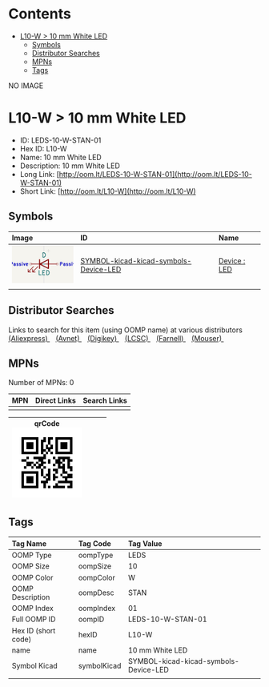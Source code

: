 



Contents
========

* [L10-W > 10 mm White LED](#l10-w--10-mm-white-led)
	* [Symbols](#symbols)
	* [Distributor Searches](#distributor-searches)
	* [MPNs](#mpns)
	* [Tags](#tags)
  
NO IMAGE  
# L10-W > 10 mm White LED

- ID: LEDS-10-W-STAN-01
- Hex ID: L10-W
- Name: 10 mm White LED
- Description: 10 mm White LED
- Long Link: [http://oom.lt/LEDS-10-W-STAN-01](http://oom.lt/LEDS-10-W-STAN-01)
- Short Link: [http://oom.lt/L10-W](http://oom.lt/L10-W)

## Symbols
  

|Image|ID|Name|
| :--- | :--- | :--- |
|[![](https://raw.githubusercontent.com/oomlout/oomlout_OOMP_eda_V2/main/SYMBOL/kicad/kicad-symbols/Device/LED/image_140.png)](https://github.com/oomlout/oomlout_OOMP_eda_V2/tree/main/SYMBOL/kicad/kicad-symbols/Device/LED/)|[SYMBOL-kicad-kicad-symbols-Device-LED](https://github.com/oomlout/oomlout_OOMP_eda_V2/tree/main/SYMBOL/kicad/kicad-symbols/Device/LED/)|[Device : LED](https://github.com/oomlout/oomlout_OOMP_eda_V2/tree/main/SYMBOL/kicad/kicad-symbols/Device/LED/)|
||||

## Distributor Searches
  
Links to search for this item (using OOMP name) at various distributors  
[(Aliexpress) ](https://www.aliexpress.com/wholesale?SearchText=111710+mm+White+LED)&nbsp;&nbsp;&nbsp;[(Avnet) ](https://www.avnet.com/shop/us/search/10+mm+White+LED)&nbsp;&nbsp;&nbsp;[(Digikey) ](https://www.digikey.co.uk/en/products/result?s=10+mm+White+LED)&nbsp;&nbsp;&nbsp;[(LCSC) ](https://www.lcsc.com/search?q=10+mm+White+LED)&nbsp;&nbsp;&nbsp;[(Farnell) ](https://uk.farnell.com/search?st=10+mm+White+LED)&nbsp;&nbsp;&nbsp;[(Mouser) ](https://www.mouser.com/c/?q=10+mm+White+LED)&nbsp;&nbsp;&nbsp;
## MPNs
  
Number of MPNs: 0  

|MPN|Direct Links|Search Links|
| :--- | :--- | :--- |
||||
  

|qrCode<br>[![](https://raw.githubusercontent.com/oomlout/oomlout_OOMP_parts_V2/main/LEDS/10/W/STAN/01/qrCode_140.png)](https://github.com/oomlout/oomlout_OOMP_parts_V2/tree/main/LEDS/10/W/STAN/01/qrCode.png)||||
| :---: | :---: | :---: | :---: |

## Tags
  

|Tag Name|Tag Code|Tag Value|
| :--- | :--- | :--- |
|OOMP Type|oompType|LEDS|
|OOMP Size|oompSize|10|
|OOMP Color|oompColor|W|
|OOMP Description|oompDesc|STAN|
|OOMP Index|oompIndex|01|
|Full OOMP ID|oompID|LEDS-10-W-STAN-01|
|Hex ID (short code)|hexID|L10-W|
|name|name|10 mm White LED|
|Symbol Kicad|symbolKicad|SYMBOL-kicad-kicad-symbols-Device-LED|
||||
